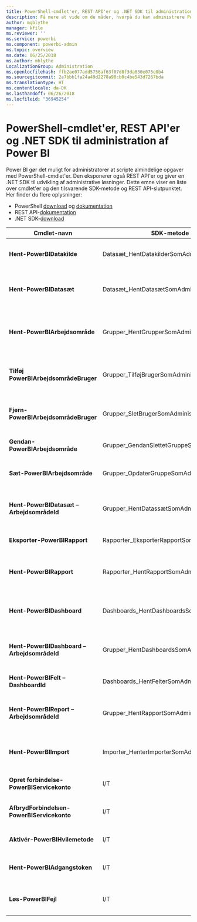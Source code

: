 ```yaml
---
title: PowerShell-cmdlet'er, REST API'er og .NET SDK til administration af Power BI
description: Få mere at vide om de måder, hvorpå du kan administrere Power BI via scripts og programmerings-API'er.
author: mgblythe
manager: kfile
ms.reviewer: ''
ms.service: powerbi
ms.component: powerbi-admin
ms.topic: overview
ms.date: 06/25/2018
ms.author: mblythe
LocalizationGroup: Administration
ms.openlocfilehash: ffb2ae077add5756af63f07d8f3da830e075e0b4
ms.sourcegitcommit: 2a7bbb1fa24a49d2278a90cb0c4be543d7267bda
ms.translationtype: HT
ms.contentlocale: da-DK
ms.lasthandoff: 06/26/2018
ms.locfileid: "36945254"
---
```

# <a name="powershell-cmdlets-rest-apis-and-net-sdk-for-power-bi-administration"></a>PowerShell-cmdlet'er, REST API'er og .NET SDK til administration af Power BI
Power BI gør det muligt for administratorer at scripte almindelige opgaver med PowerShell-cmdlet'er. Den eksponerer også REST API'er og giver en .NET SDK til udvikling af administrative løsninger. Dette emne viser en liste over cmdlet'er og den tilsvarende SDK-metode og REST API-slutpunktet. Her finder du flere oplysninger:

  - PowerShell [download](https://www.powershellgallery.com/packages/MicrosoftPowerBIMgmt/) og [dokumentation](https://docs.microsoft.com/powershell/power-bi/overview?view=powerbi-ps)
  - REST API-[dokumentation](https://docs.microsoft.com/rest/api/power-bi/admin)
  - .NET SDK-[download](https://www.nuget.org/packages/Microsoft.PowerBI.Api/) 


| **Cmdlet-navn** | **SDK-metode** | **REST API-slutpunkt** | **Beskrivelse** |
| --- | --- | --- | --- |
| **Hent-PowerBIDatakilde** | Datasæt\_HentDatakilderSomAdministrator | /v1.0/myorg/admin/datasets/{datasetkey}/datasources | Henter datakilderne for et givet datasæt. |
| **Hent-PowerBIDatasæt** | Datasæt\_HentDatasætSomAdministrator | /v1.0/myorg/admin/datasets | Henter den komplette liste over datasæt i en Power BI-lejer. |
| **Hent-PowerBIArbejdsområde** | Grupper\_HentGrupperSomAdministrator | /v1.0/myorg/admin/groups | Henter den komplette liste over arbejdsområder i en Power BI-lejer. |
| **Tilføj PowerBIArbejdsområdeBruger** | Grupper\_TilføjBrugerSomAdministrator | /v1.0/myorg/admin/groups/{groupId}/users | Tilføjer en bruger som medlem af et givet arbejdsområde. |
| **Fjern-PowerBIArbejdsområdeBruger** | Grupper\_SletBrugerSomAdministrator | /v1.0/myorg/admin/groups/{groupId}/users/{user} | Fjerner en bruger fra medlemslisten for et givet arbejdsområde. |
| **Gendan-PowerBIArbejdsområde** | Grupper\_GendanSlettetGruppeSomAdministrator | /v1.0/myorg/admin/groups/{groupId}/restore | Gendanner et slettet arbejdsområde. |
| **Sæt-PowerBIArbejdsområde** | Grupper\_OpdaterGruppeSomAdministrator | /v1.0/myorg/admin/groups/{groupId} | Opdaterer egenskaberne for et givet arbejdsområde. |
| **Hent-PowerBIDatasæt – ArbejdsområdeId** | Grupper\_HentDatassætSomAdministrator | /v1.0/myorg/admin/groups/{group\_id}/datasets | Henter datasættene inden for et givet arbejdsområde. |
| **Eksporter-PowerBIRapport** | Rapporter\_EksporterRapportSomAdministrator | I/T | Eksporterer en given rapport til en lokal fil. |
| **Hent-PowerBIRapport** | Rapporter\_HentRapportSomAdministrator | /v1.0/myorg/admin/reports | Henter den komplette liste over rapporter i en Power BI-lejer. |
| **Hent-PowerBIDashboard** | Dashboards\_HentDashboardsSomAdministrator | /v1.0/myorg/admin/dashboards | Henter den komplette liste over dashboards i en Power BI-lejer. |
| **Hent-PowerBIDashboard – ArbejdsområdeId** | Grupper\_HentDashboardsSomAdministrator | /v1.0/myorg/admin/groups/{group\_id}/dashboards | Henter dashboards inden for et givet arbejdsområde. |
| **Hent-PowerBIFelt – DashboardId** | Dashboards\_HentFelterSomAdministrator | /v1.0/myorg/admin/dashboards/{dashboard\_id}/tiles | Henter felterne til et givet dashboard. |
| **Hent-PowerBIReport – ArbejdsområdeId** | Grupper\_HentRapportSomAdministrator | /v1.0/myorg/admin/groups/{group\_id}/reports | Henter rapporterne inden for et givet arbejdsområde. |
| **Hent-PowerBIImport** | Importer\_HenterImporterSomAdministrator | /v1.0/myorg/admin/imports | Henter den komplette liste over importer i en Power BI-lejer. |
| **Opret forbindelse-PowerBIServicekonto** | I/T | I/T | Log på Power BI, og begynd en session. |
| **AfbrydForbindelsen-PowerBIServicekonto** | I/T | I/T | Log af Power BI, og luk den eksisterende session. |
| **Aktivér-PowerBIHvilemetode** | I/T | I/T | Send vilkårlige REST API-kald til Power BI. |
| **Hent-PowerBIAdgangstoken** | I/T | I/T | Få adgangstokenet til Power BI i en session. |
| **Løs-PowerBIFejl** | I/T | I/T | Få detaljerede fejloplysninger for mislykkedes cmdlet-kald. |